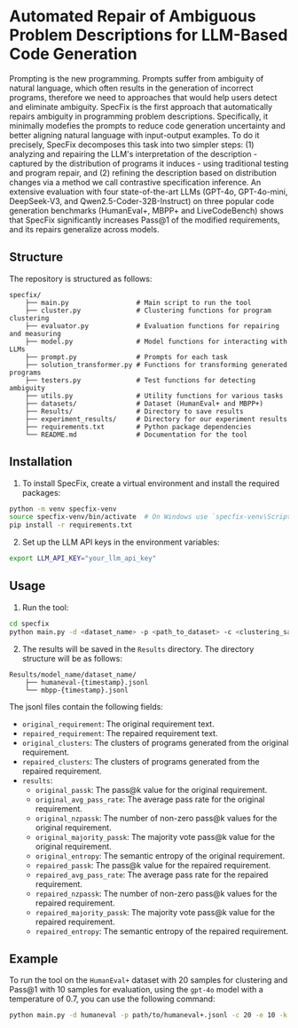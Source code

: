 # Automated Repair of Ambiguous Problem Descriptions for LLM-Based Code Generation

Prompting is the new programming. Prompts suffer from ambiguity of natural language, which often results in the generation of incorrect programs, therefore we need to approaches that would help users detect and eliminate ambiguity. SpecFix is the first approach that automatically repairs ambiguity in programming problem descriptions. Specifically, it minimally modefies the prompts to reduce code generation uncertainty and better aligning natural language with input-output examples. To do it precisely, SpecFix decomposes this task into two simpler steps: (1) analyzing and repairing the LLM's interpretation of the description - captured by the distribution of programs it induces - using traditional testing and program repair, and (2) refining the description based on distribution changes via a method we call contrastive specification inference. An extensive evaluation with four state-of-the-art LLMs (GPT-4o, GPT-4o-mini, DeepSeek-V3, and Qwen2.5-Coder-32B-Instruct) on three popular code generation benchmarks (HumanEval+, MBPP+ and LiveCodeBench) shows that SpecFix significantly increases Pass@1 of the modified requirements, and its repairs generalize across models.

## Structure
The repository is structured as follows:
```
specfix/
    ├── main.py                 # Main script to run the tool
    ├── cluster.py              # Clustering functions for program clustering
    ├── evaluator.py            # Evaluation functions for repairing and measuring 
    ├── model.py                # Model functions for interacting with LLMs
    ├── prompt.py               # Prompts for each task
    ├── solution_transformer.py # Functions for transforming generated programs
    ├── testers.py              # Test functions for detecting ambiguity
    ├── utils.py                # Utility functions for various tasks
    ├── datasets/               # Dataset (HumanEval+ and MBPP+)
    ├── Results/                # Directory to save results
    ├── experiment_results/     # Directory for our experiment results
    ├── requirements.txt        # Python package dependencies
    └── README.md               # Documentation for the tool
```

## Installation
1. To install SpecFix, create a virtual environment and install the required packages:

```bash
python -m venv specfix-venv
source specfix-venv/bin/activate  # On Windows use `specfix-venv\Scripts\activate`
pip install -r requirements.txt
```

2. Set up the LLM API keys in the environment variables:
```bash
export LLM_API_KEY="your_llm_api_key"
```

## Usage
1. Run the tool:
```bash
cd specfix
python main.py -d <dataset_name> -p <path_to_dataset> -c <clustering_sample_size> -e <evaluation_sample_size> -k <pass@k_value> -m <model_name> -t <temperature>
```

2. The results will be saved in the `Results` directory. The directory structure will be as follows:
```
Results/model_name/dataset_name/
    ├── humaneval-{timestamp}.jsonl
    └── mbpp-{timestamp}.jsonl
```
The jsonl files contain the following fields:
- `original_requirement`: The original requirement text.
- `repaired_requirement`: The repaired requirement text.
- `original_clusters`: The clusters of programs generated from the original requirement.
- `repaired_clusters`: The clusters of programs generated from the repaired requirement.
- `results`: 
  - `original_passk`: The pass@k value for the original requirement.
  - `original_avg_pass_rate`: The average pass rate for the original requirement.
  - `original_nzpassk`: The number of non-zero pass@k values for the original requirement.
  - `original_majority_passk`: The majority vote pass@k value for the original requirement.
  - `original_entropy`: The semantic entropy of the original requirement.
  - `repaired_passk`: The pass@k value for the repaired requirement.
  - `repaired_avg_pass_rate`: The average pass rate for the repaired requirement.
  - `repaired_nzpassk`: The number of non-zero pass@k values for the repaired requirement.
  - `repaired_majority_passk`: The majority vote pass@k value for the repaired requirement.
  - `repaired_entropy`: The semantic entropy of the repaired requirement.

## Example
To run the tool on the `HumanEval+` dataset with 20 samples for clustering and Pass@1 with 10 samples for evaluation, using the `gpt-4o` model with a temperature of 0.7, you can use the following command:

```bash
python main.py -d humaneval -p path/to/humaneval+.jsonl -c 20 -e 10 -k 1 -m gpt-4o -t 0.7
```
